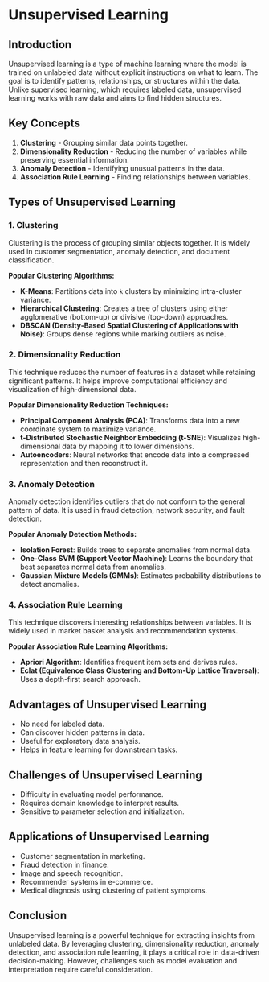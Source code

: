 # Unsupervised Learning

## Introduction
Unsupervised learning is a type of machine learning where the model is trained on unlabeled data without explicit instructions on what to learn. The goal is to identify patterns, relationships, or structures within the data. Unlike supervised learning, which requires labeled data, unsupervised learning works with raw data and aims to find hidden structures.

## Key Concepts
1. **Clustering** - Grouping similar data points together.
2. **Dimensionality Reduction** - Reducing the number of variables while preserving essential information.
3. **Anomaly Detection** - Identifying unusual patterns in the data.
4. **Association Rule Learning** - Finding relationships between variables.

## Types of Unsupervised Learning

### 1. Clustering
Clustering is the process of grouping similar objects together. It is widely used in customer segmentation, anomaly detection, and document classification.

**Popular Clustering Algorithms:**
- **K-Means**: Partitions data into `k` clusters by minimizing intra-cluster variance.
- **Hierarchical Clustering**: Creates a tree of clusters using either agglomerative (bottom-up) or divisive (top-down) approaches.
- **DBSCAN (Density-Based Spatial Clustering of Applications with Noise)**: Groups dense regions while marking outliers as noise.

### 2. Dimensionality Reduction
This technique reduces the number of features in a dataset while retaining significant patterns. It helps improve computational efficiency and visualization of high-dimensional data.

**Popular Dimensionality Reduction Techniques:**
- **Principal Component Analysis (PCA)**: Transforms data into a new coordinate system to maximize variance.
- **t-Distributed Stochastic Neighbor Embedding (t-SNE)**: Visualizes high-dimensional data by mapping it to lower dimensions.
- **Autoencoders**: Neural networks that encode data into a compressed representation and then reconstruct it.

### 3. Anomaly Detection
Anomaly detection identifies outliers that do not conform to the general pattern of data. It is used in fraud detection, network security, and fault detection.

**Popular Anomaly Detection Methods:**
- **Isolation Forest**: Builds trees to separate anomalies from normal data.
- **One-Class SVM (Support Vector Machine)**: Learns the boundary that best separates normal data from anomalies.
- **Gaussian Mixture Models (GMMs)**: Estimates probability distributions to detect anomalies.

### 4. Association Rule Learning
This technique discovers interesting relationships between variables. It is widely used in market basket analysis and recommendation systems.

**Popular Association Rule Learning Algorithms:**
- **Apriori Algorithm**: Identifies frequent item sets and derives rules.
- **Eclat (Equivalence Class Clustering and Bottom-Up Lattice Traversal)**: Uses a depth-first search approach.

## Advantages of Unsupervised Learning
- No need for labeled data.
- Can discover hidden patterns in data.
- Useful for exploratory data analysis.
- Helps in feature learning for downstream tasks.

## Challenges of Unsupervised Learning
- Difficulty in evaluating model performance.
- Requires domain knowledge to interpret results.
- Sensitive to parameter selection and initialization.

## Applications of Unsupervised Learning
- Customer segmentation in marketing.
- Fraud detection in finance.
- Image and speech recognition.
- Recommender systems in e-commerce.
- Medical diagnosis using clustering of patient symptoms.

## Conclusion
Unsupervised learning is a powerful technique for extracting insights from unlabeled data. By leveraging clustering, dimensionality reduction, anomaly detection, and association rule learning, it plays a critical role in data-driven decision-making. However, challenges such as model evaluation and interpretation require careful consideration.
